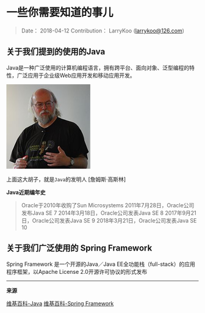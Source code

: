 # 一些你需要知道的事儿

> Date： 2018-04-12
> Contribution： LarryKoo (larrykoo@126.com)

## 关于我们提到的使用的Java

Java是一种广泛使用的计算机编程语言，拥有跨平台、面向对象、泛型编程的特性，广泛应用于企业级Web应用开发和移动应用开发。

![](/assets/Java的发明人詹姆斯·高斯林.jpg)

上面这大胡子，就是`Java`的发明人 [詹姆斯·高斯林]

**Java近期编年史**

> Oracle于2010年收购了Sun Microsystems
> 2011年7月28日，Oracle公司发布Java SE 7
> 2014年3月18日，Oracle公司发表Java SE 8
> 2017年9月21日，Oracle公司发表Java SE 9
> 2018年3月21日，Oracle公司发表Java SE 10

## 关于我们广泛使用的 Spring Framework

Spring Framework 是一个开源的Java／Java EE全功能栈（full-stack）的应用程序框架，以Apache License 2.0开源许可协议的形式发布


---

**来源**

[维基百科-Java](https://zh.wikipedia.org/wiki/java)
[维基百科-Spring Framework](https://zh.wikipedia.org/wiki/Spring_Framework)


